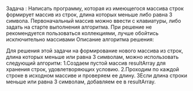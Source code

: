 
Задача :
Написать программу, которая из имеющегося массива строк формирует массив из строк, длина которых меньше либо равна 3 символа. Первоначальный массив можно ввести с клавиатуры, либо задать на старте выполнения алгоритма. При решение не рекомендуется пользоваться коллекциями, лучше обойтись исключительно массивами
Описание алгоритма решения:


Для решения этой задачи на формирование нового массива из строк, длина которых меньше или равна 3 символам, можно использовать следующий алгоритм:
1.Создаем пустой массив resultArray для хранения строк, удовлетворяющих условию.
2.Проходим по каждой строке в исходном массиве и проверяем ее длину.
3Если длина строки меньше или равна 3 символам, добавляем ее в resultArray.
